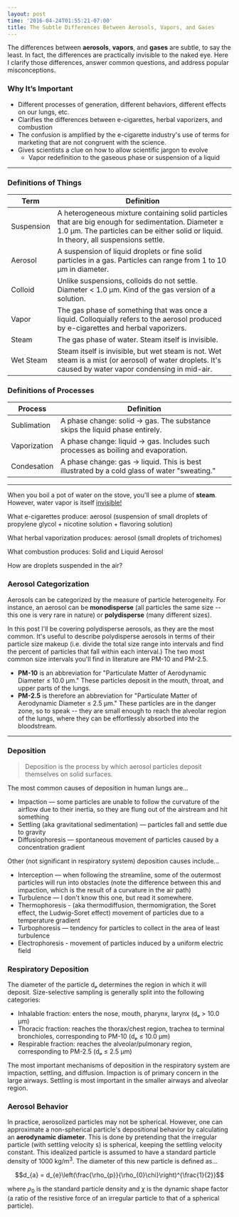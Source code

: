 ```yaml
---
layout: post
time: '2016-04-24T01:55:21-07:00'
title: The Subtle Differences Between Aerosols, Vapors, and Gases
---
```


<div class="message">
The differences between <b>aerosols</b>, <b>vapors</b>, and <b>gases</b> are subtle, to say the least.  In fact, the differences are practically invisible to the naked eye. Here I clarify those differences, answer common questions, and address popular misconceptions.  
</div>


### Why It’s Important ###

* Different processes of generation, different behaviors, different effects on our lungs, etc.
* Clarifies the differences between e-cigarettes, herbal vaporizers, and combustion
* The confusion is amplified by the e-cigarette industry's use of terms for marketing that are not congruent with the science.
* Gives scientists a clue on how to allow scientific jargon to evolve
    * Vapor redefinition to the gaseous phase or suspension of a liquid



---


### Definitions of Things ###
<table>
  <thead>
    <tr>
      <th>Term</th>
      <th>Definition</th>
    </tr>
  </thead>
  <tbody>
    <tr>
      <td>Suspension</td>
      <td>A heterogeneous mixture containing solid particles that are big enough for sedimentation. Diameter ≥ 1.0 µm.  The particles can be either solid or liquid. In theory, all suspensions settle.</td>
    </tr>
    <tr>
      <td>Aerosol</td>
      <td>A suspension of liquid droplets or fine solid particles in a gas. Particles can range from 1 to 10 µm in diameter.</td>
    </tr>
    <tr>
      <td>Colloid</td>
      <td>Unlike suspensions, colloids do not settle.  Diameter < 1.0 µm.  Kind of the gas version of a solution.</td>
    </tr>
    <tr>
       <td>Vapor</td>
       <td>The gas phase of something that was once a liquid.  Colloquially refers to the aerosol produced by e-cigarettes and herbal vaporizers.</td> 
    </tr>
    <tr>
       <td>Steam</td>
       <td>The gas phase of water.  Steam itself is invisible.</td> 
    </tr>
    <tr>
       <td>Wet Steam</td>
       <td>Steam itself is invisible, but wet steam is not.  Wet steam is a mist (or aerosol) of water droplets.  It's caused by water vapor condensing in mid-air.</td> 
    </tr>
  </tbody>
</table>



### Definitions of Processes ###

<table>
  <thead>
    <tr>
      <th>Process</th>
      <th>Definition</th>
    </tr>
  </thead>
  <tbody>
    <tr>
       <td>Sublimation</td>
       <td>A phase change: solid → gas.  The substance skips the liquid phase entirely.</td> 
    </tr>
    <tr>
       <td>Vaporization</td>
       <td>A phase change: liquid → gas.  Includes such processes as boiling and evaporation.</td> 
    </tr>
    <tr>
       <td>Condesation</td>
       <td>A phase change: gas → liquid.  This is best illustrated by a cold glass of water "sweating."</td> 
    </tr>
  </tbody>
</table>

---


When you boil a pot of water on the stove, you'll see a plume of **steam**.  However, water vapor is itself [invisible!](http://www.weatherquestions.com/What_is_water_vapor.htm)

What e-cigarettes produce: aerosol (suspension of small droplets of propylene glycol + nicotine solution + flavoring solution) 

What herbal vaporization produces: aerosol (small droplets of trichomes)

What combustion produces: 
Solid and Liquid Aerosol

How are droplets suspended in the air? 

### Aerosol Categorization ###

Aerosols can be categorized by the measure of particle heterogeneity.  For instance, an aerosol can be **monodisperse** (all particles the same size -- this one is very rare in nature) or **polydisperse** (many different sizes).  

In this post I'll be covering polydisperse aerosols, as they are the most common.  It's useful to describe polydisperse aerosols in terms of their particle size makeup (i.e. divide the total size range into intervals and find the percent of particles that fall within each interval.)  The two most common size intervals you'll find in literature are PM-10 and PM-2.5.

* **PM-10** is an abbreviation for "Particulate Matter of Aerodynamic Diameter ≤ 10.0 µm."  These particles deposit in the mouth, throat, and upper parts of the lungs. 
* **PM-2.5** is therefore an abbreviation for "Particulate Matter of Aerodynamic Diameter ≤ 2.5 µm."  These particles are in the danger zone, so to speak -- they are small enough to reach the alveolar region of the lungs, where they can be effortlessly absorbed into the bloodstream.

---

### Deposition ###

> Deposition is the process by which aerosol particles deposit themselves on solid surfaces.

The most common causes of deposition in human lungs are...

* Impaction — some particles are unable to follow the curvature of the airflow due to their inertia, so they are flung out of the airstream and hit something
* Settling (aka gravitational sedimentation) — particles fall and settle due to gravity
* Diffusiophoresis — spontaneous movement of particles caused by a concentration gradient

Other (not significant in respiratory system) deposition causes include...

* Interception — when following the streamline, some of the outermost particles will run into obstacles (note the difference between this and impaction, which is the result of a curvature in the air path)
* Turbulence — I don't know this one, but read it somewhere.  
* Thermophoresis - (aka thermodiffusion, thermomigration, the Soret effect, the Ludwig-Soret effect) movement of particles due to a temperature gradient 
* Turbophoresis — tendency for particles to collect in the area of least turbulence
* Electrophoresis - movement of particles induced by a uniform electric field



### Respiratory Deposition ###

The diameter of the particle dₚ determines the region in which it will deposit.  Size-selective sampling is generally split into the following categories:

* Inhalable fraction: enters the nose, mouth, pharynx, larynx (dₚ > 10.0 µm)
* Thoracic fraction: reaches the thorax/chest region, trachea to terminal bronchioles, corresponding to PM-10  (dₚ ≤ 10.0 µm)
* Respirable fraction: reaches the alveolar/pulmonary region, corresponding to PM-2.5  (dₚ ≤ 2.5 µm)

The most important mechanisms of deposition in the respiratory system are impaction, settling, and diffusion.  Impaction is of primary concern in the large airways.  Settling is most important in the smaller airways and alveolar region.  






### Aerosol Behavior ###

In practice, aerosolized particles may not be spherical.  However, one can approximate a non-spherical particle's depositional behavior by calculating an **aerodynamic diameter**.  This is done by pretending that the irregular particle (with settling velocity s) is spherical, keeping the settling velocity constant.  This idealized particle is assumed to have a standard particle density of 1000 kg/m<sup>3</sup>.  The diameter of this new particle is defined as...

$$d_{a} = d_{e}\left(\frac{\rho_{p}}{\rho_{0}\chi}\right)^{\frac{1}{2}}$$

where $\rho_{0}$ is the standard particle density and $\chi$ is the dynamic shape factor (a ratio of the resistive force of an irregular particle to that of a spherical particle).




